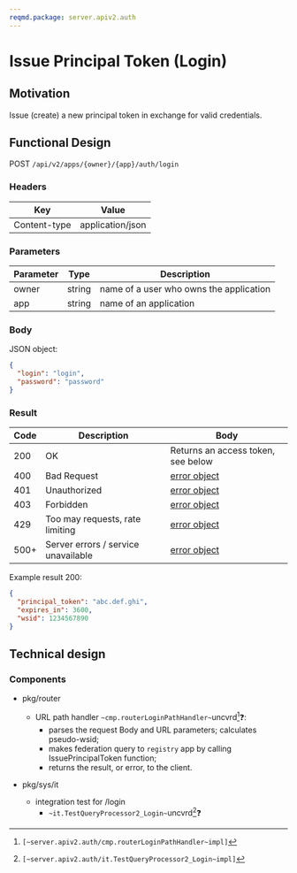 ```yaml
---
reqmd.package: server.apiv2.auth
---
```


# Issue Principal Token (Login)
## Motivation
Issue (create) a new principal token in exchange for valid credentials.

## Functional Design
POST `/api/v2/apps/{owner}/{app}/auth/login`

### Headers
| Key | Value |
| --- | --- |
| Content-type | application/json |

### Parameters
| Parameter | Type | Description |
| --- | --- | --- |
| owner | string | name of a user who owns the application |
| app | string | name of an application |

### Body
JSON object: 
```json
{
  "login": "login",
  "password": "password"
}
```

### Result
| Code | Description | Body
| --- | --- | --- |
| 200 | OK | Returns an access token, see below |
| 400 | Bad Request | [error object](conventions.md#errors) |
| 401 | Unauthorized | [error object](conventions.md#errors) |
| 403 | Forbidden | [error object](conventions.md#errors) |
| 429 | Too may requests, rate limiting | [error object](conventions.md#errors) |
| 500+ | Server errors / service unavailable | [error object](conventions.md#errors) |
 
Example result 200:
```json
{
  "principal_token": "abc.def.ghi",
  "expires_in": 3600,
  "wsid": 1234567890
}
```

## Technical design
### Components
- pkg/router
  - URL path handler `~cmp.routerLoginPathHandler~`uncvrd[^1]❓:
    - parses the request Body and URL parameters; calculates pseudo-wsid;
    - makes federation query to `registry` app by calling IssuePrincipalToken function;
    - returns the result, or error, to the client.

- pkg/sys/it
    - integration test for /login
        - `~it.TestQueryProcessor2_Login~`uncvrd[^2]❓

[^1]: `[~server.apiv2.auth/cmp.routerLoginPathHandler~impl]`
[^2]: `[~server.apiv2.auth/it.TestQueryProcessor2_Login~impl]`
